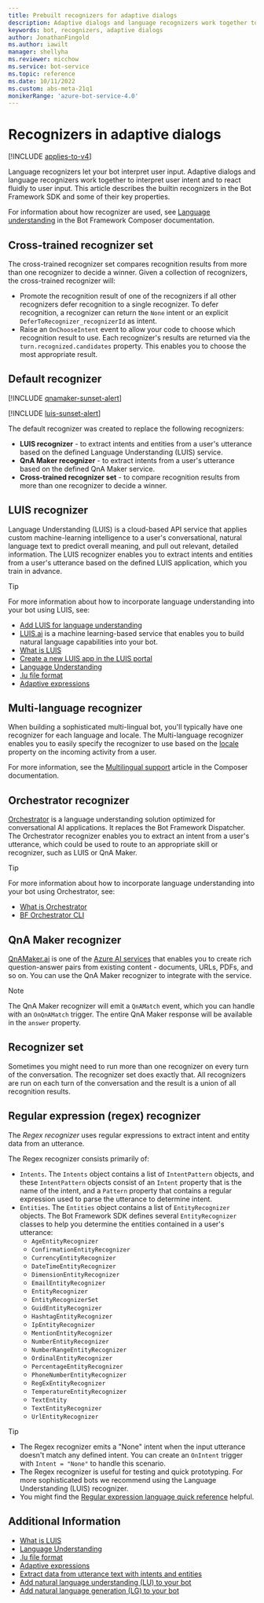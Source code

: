 ```yaml
---
title: Prebuilt recognizers for adaptive dialogs
description: Adaptive dialogs and language recognizers work together to interpret user intent and to react fluidly to user input. This article describes builtin recognizers in the Bot Framework SDK.
keywords: bot, recognizers, adaptive dialogs
author: JonathanFingold
ms.author: iawilt
manager: shellyha
ms.reviewer: micchow
ms.service: bot-service
ms.topic: reference
ms.date: 10/11/2022
ms.custom: abs-meta-21q1
monikerRange: 'azure-bot-service-4.0'
---
```


# Recognizers in adaptive dialogs

[!INCLUDE [applies-to-v4](../includes/applies-to-v4-current.md)]

Language recognizers let your bot interpret user input. Adaptive dialogs and language recognizers work together to interpret user intent and to react fluidly to user input. This article describes the builtin recognizers in the Bot Framework SDK and some of their key properties.

For information about how recognizer are used, see [Language understanding](/composer/concept-language-understanding) in the Bot Framework Composer documentation.

## Cross-trained recognizer set

The cross-trained recognizer set compares recognition results from more than one recognizer to decide a winner. Given a collection of recognizers, the cross-trained recognizer will:

* Promote the recognition result of one of the recognizers if all other recognizers defer recognition to a single recognizer. To defer recognition, a recognizer can return the `None` intent or an explicit `DeferToRecognizer_recognizerId` as intent.
* Raise an `OnChooseIntent` event to allow your code to choose which recognition result to use. Each recognizer's results are returned via the `turn.recognized.candidates` property. This enables you to choose the most appropriate result.

## Default recognizer

[!INCLUDE [qnamaker-sunset-alert](../includes/qnamaker-sunset-alert.md)]

[!INCLUDE [luis-sunset-alert](../includes/luis-sunset-alert.md)]

The default recognizer was created to replace the following recognizers:

* **LUIS recognizer** - to extract intents and entities from a user's utterance based on the defined Language Understanding (LUIS) service.
* **QnA Maker recognizer** - to extract intents from a user's utterance based on the defined QnA Maker service.
* **Cross-trained recognizer set** - to compare recognition results from more than one recognizer to decide a winner.

## LUIS recognizer

Language Understanding (LUIS) is a cloud-based API service that applies custom machine-learning intelligence to a user's conversational, natural language text to predict overall meaning, and pull out relevant, detailed information. The LUIS recognizer enables you to extract intents and entities from a user's utterance based on the defined LUIS application, which you train in advance.

> [!TIP]
> For more information about how to incorporate language understanding into your bot using LUIS, see:
>
> * [Add LUIS for language understanding][update-the-recognizer-type-to-luis]
> * [LUIS.ai][4] is a machine learning-based service that enables you to build natural language capabilities into your bot.
> * [What is LUIS][5]
> * [Create a new LUIS app in the LUIS portal][11]
> * [Language Understanding][6]
> * [.lu file format][7]
> * [Adaptive expressions][8]

## Multi-language recognizer

When building a sophisticated multi-lingual bot, you'll typically have one recognizer for each language and locale. The Multi-language recognizer enables you to easily specify the recognizer to use based on the [locale][3] property on the incoming activity from a user.

For more information, see the [Multilingual support](/composer/how-to-use-multiple-language) article in the Composer documentation.

## Orchestrator recognizer

[Orchestrator][] is a language understanding solution optimized for conversational AI applications. It replaces the Bot Framework Dispatcher. The Orchestrator recognizer enables you to extract an intent from a user's utterance, which could be used to route to an appropriate skill or recognizer, such as LUIS or QnA Maker.

> [!TIP]
> For more information about how to incorporate language understanding into your bot using Orchestrator, see:
>
> * [What is Orchestrator][Orchestrator]
> * [BF Orchestrator CLI][15]

## QnA Maker recognizer

[QnAMaker.ai][12] is one of the [Azure AI services][13] that enables you to create rich question-answer pairs from existing content - documents, URLs, PDFs, and so on. You can use the QnA Maker recognizer to integrate with the service.

> [!NOTE]
> The QnA Maker recognizer will emit a `QnAMatch` event, which you can handle with an `OnQnAMatch` trigger.
> The entire QnA Maker response will be available in the `answer` property.

## Recognizer set

Sometimes you might need to run more than one recognizer on every turn of the conversation. The recognizer set does exactly that. All recognizers are run on each turn of the conversation and the result is a union of all recognition results.

## Regular expression (regex) recognizer

The _Regex recognizer_ uses regular expressions to extract intent and entity data from an utterance.

The Regex recognizer consists primarily of:

* `Intents`. The `Intents` object contains a list of `IntentPattern` objects, and these `IntentPattern` objects consist of an `Intent` property that is the name of the intent, and a `Pattern` property that contains a regular expression used to parse the utterance to determine intent.
* `Entities`. The `Entities` object contains a list of `EntityRecognizer` objects. The Bot Framework SDK defines several `EntityRecognizer` classes to help you determine the entities contained in a user's utterance:
  * `AgeEntityRecognizer`
  * `ConfirmationEntityRecognizer`
  * `CurrencyEntityRecognizer`
  * `DateTimeEntityRecognizer`
  * `DimensionEntityRecognizer`
  * `EmailEntityRecognizer`
  * `EntityRecognizer`
  * `EntityRecognizerSet`
  * `GuidEntityRecognizer`
  * `HashtagEntityRecognizer`
  * `IpEntityRecognizer`
  * `MentionEntityRecognizer`
  * `NumberEntityRecognizer`
  * `NumberRangeEntityRecognizer`
  * `OrdinalEntityRecognizer`
  * `PercentageEntityRecognizer`
  * `PhoneNumberEntityRecognizer`
  * `RegExEntityRecognizer`
  * `TemperatureEntityRecognizer`
  * `TextEntity`
  * `TextEntityRecognizer`
  * `UrlEntityRecognizer`

> [!TIP]
>
> * The Regex recognizer emits a "None" intent when the input utterance doesn't match any defined intent. You can create an `OnIntent` trigger with `Intent = "None"` to handle this scenario.
> * The Regex recognizer is useful for testing and quick prototyping. For more sophisticated bots we recommend using the Language Understanding (LUIS) recognizer.
> * You might find the [Regular expression language quick reference][2] helpful.

## Additional Information

* [What is LUIS][5]
* [Language Understanding][6]
* [.lu file format][7]
* [Adaptive expressions][8]
* [Extract data from utterance text with intents and entities][9]
* [Add natural language understanding (LU) to your bot][10]
* [Add natural language generation (LG) to your bot][1]

<!-- Footnote-style links -->
[1]:../v4sdk/bot-builder-concept-adaptive-dialog-generators.md
[2]:/dotnet/standard/base-types/regular-expression-language-quick-reference
[3]:https://github.com/microsoft/botbuilder/blob/master/specs/botframework-activity/botframework-activity.md#locale
[4]:https://luis.ai
[5]:/azure/ai-services/luis/what-is-luis
[6]:../v4sdk/bot-builder-concept-luis.md
[7]:../file-format/bot-builder-lu-file-format.md
[8]:../v4sdk/bot-builder-concept-adaptive-expressions.md
[9]:/azure/ai-services/luis/luis-concept-data-extraction?tabs=V2
[10]:../v4sdk/bot-builder-howto-v4-luis.md
[11]:/azure/ai-services/luis/luis-how-to-start-new-app
[12]:https://qnamaker.ai
[13]:https://azure.microsoft.com/services/cognitive-services/
[Orchestrator]:/composer/concept-orchestrator
[15]:https://github.com/microsoft/botframework-cli/tree/main/packages/orchestrator
[update-the-recognizer-type-to-luis]: /composer/how-to-add-luis#update-the-recognizer-type-to-luis
